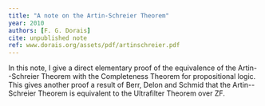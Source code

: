 ```yaml
---
title: "A note on the Artin-Schreier Theorem"
year: 2010
authors: [F. G. Dorais]
cite: unpublished note
ref: www.dorais.org/assets/pdf/artinschreier.pdf
---
```

In this note, I give a direct elementary proof of the equivalence of the Artin--Schreier Theorem with the Completeness Theorem for propositional logic. This gives another proof a result of Berr, Delon and Schmid that the Artin--Schreier Theorem is equivalent to the Ultrafilter Theorem over ZF.
